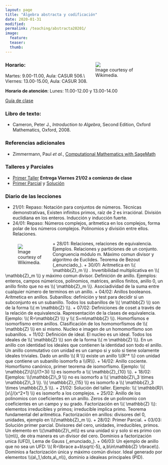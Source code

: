 ```yaml
---
layout: page
title: "Álgebra abstracta y codificación"
date: 2020-01-31
modified:
permalink: /teaching/abstracta20201/
image:
  feature:
  teaser:
  thumb:
---
```


<figure style="float: right; width:35%; margin-left:2%; margin-bottom:2%; margin-top:2%;">
<img src="../../images/Euclidean_Algorithm.svg" />
<figcaption>Image courtesy of Wikimedia.</figcaption>
</figure>

### Horario:
  Martes: 9.00-11.00, Aula: CASUR 506.\\
  Viernes: 13.00-15.00, Aula: CASUR 308.

**Horario de atención**:
  Lunes: 11.00-12.00 y 13.00-14.00

[Guía de clase](../../files/abstracta20201.doc)

### Libro de texto:
+ Cameron, Peter J., _Introduction to Algebra_, Second Edition, Oxford Mathematics, Oxford, 2008.

### Referencias adicionales
+ Zimmermann, Paul _et al._, [Computational Mathematics with SageMath](http://dl.lateralis.org/public/sagebook/sagebook-ba6596d.pdf)

### Talleres y Parciales
+ [Primer Taller](../../files/Taller1Abstracta.pdf) **Entrega Viernes 21/02 a comienzo de clase**
+ [Primer Parcial](../../files/Parcial1Abstracta.pdf) y [Solución](../../files/SolParcial1Abstracta.pdf)

### Diario de las lecciones
+ 21/01: Repaso: Notación para conjuntos de números. Técnicas demonstrativas, Existen infinitos primos, raíz de 2 es irraciónal. División euclidiana en los enteros. Inducción y inducción fuerte.
+ 24/01: Repaso: Números complejos, arítmetica en los complejos, forma polar de los números complejos. Polinomios y división entre ellos. Relaciones.
<figure style="float: left; width:20%; margin-right:2%; margin-bottom:2%; margin-top:2%;">
<img src="../../images/Rubikcube.svg" />
<figcaption>Image courtesy of Wikimedia.</figcaption>
</figure>
+ 28/01: Relaciones, relaciones de equivalencia. Ejemplos. Relaciones y particiones de un conjunto. Congruencia módulo m. Máximo comun divisor y algoritmo de Euclides. Teorema de Bezout (_enunciado_).
+ 30/01: Arítmetica en \\( \mathbb{Z}_m \\) . Invertibilidad multiplicativa en \\( \mathbb{Z}_m \\) y máximo comun divisor. Definición de anillo. Ejemplos: enteros, campos númericos, polinomios, matrices, anillos finitos, anillo 0, un anillo finito que no es \\( \mathbb{Z}_m \\). Asociadividad de la suma entre cualquier número de terminos en un anillo.
+ 04/02: Anillos booleanos. Arítmetica en anillos. Subanillos: definición y test para decidir si un subconjunto es un subanillo. Todos los subanillos de \\( \mathbb{Z} \\) son de la forma \\( m \mathbb{Z} \\).
+ 07/02: Definiciones de coset a través de la relación de equivalencia. Rapresentación de la clases de equivalencia. Ejemplo: \\( R=\mathbb{Z} \\) y \\( S=m\mathbb{Z} \\). Homorfísmos e isomorfísmo entre anillos. Clasificación de los homomorfísmos de \\( \mathbb{Z} \\) en si mismo. Nucleo e imagen de un homomorfísmo son subanillos.
+ 11/02: Definición de ideal. El nucleo es un ideal. Todos los ideales de \\( \mathbb{Z} \\) son de la forma \\( m \mathbb{Z} \\). En un anillo con identidad los ideales que contienen la identidad son todo el anillo. Un anillo conmutativo con unidad es un campo si y solo si tiene solamente ideales triviales. Dado un anillo \\( R \\) existe un anillo \\(R^* \\) con unidad que contiene un subanillo isomorfo a \\(R\\).
+ 14/02: Anillo cociente. Homorfísmo canónico, primer teorema de isomorfísmo. Ejemplo: \\( \mathbb{Z}\[i\]/(1+3i) \\) es isomorfo a \\( \mathbb{Z}_{10} \\).
+ 18/02: Ejemplos: \\(\mathbb{Z}\_9 \\) no es isomorfo a \\( \mathbb{Z}\_3 \times \mathbb{Z}\_3 \\). \\( \mathbb{Z}_{15} \\) es isomorfo a \\( \mathbb{Z}_3 \times \mathbb{Z}_5 \\).
+ 21/02: Solución del taller. Ejemplo: \\( \mathbb{R}\[x\]/(x^2+1) \\) es isomorfo a los complejos.
+ 25/02: Anillo de los polinomios con coeficientes en un anillo. Zeros de un polinomio con coeficientes en un campo y su grado. Factorización en \\( \mathbb{Z} \\): elementos irreducibles y primos; irreducible implica primo. Teorema fundamental del aritmética. Factorización en anillos: divisores del 0, unidades, ejemplo en \\(\mathbb{Z}_m \\).
+ 28/02: Primer Parcial.
+ 03/03: Solución primer parcial. Divisores del cero, unidades, irreducibles, primos. Un elemento en \\(\mathbb{Z}\_m\\) es una unidad si y solo si es primo con \\(m\\), de otra manera es un divisor del cero. Dominios a factorización unica (UFD), Lema de Gauss (_enunciado_).
+ 06/03: Un ejemplo de anillo que no sea un UFD: \\( R=\lbrace a+b\sqrt{-5}, a,b\in\mathbb{Z} \rbrace\\). Dominios a factorización única y máximo común divisor. Ideal generado por elementos \\(a\_1,\dots,a\_n\\), dominio a idealeas principales (PID).
